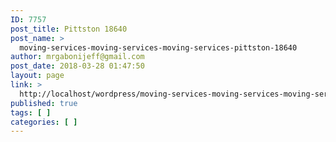 ```yaml
---
ID: 7757
post_title: Pittston 18640
post_name: >
  moving-services-moving-services-moving-services-pittston-18640
author: mrgabonijeff@gmail.com
post_date: 2018-03-28 01:47:50
layout: page
link: >
  http://localhost/wordpress/moving-services-moving-services-moving-services-pittston-18640/
published: true
tags: [ ]
categories: [ ]
---
```

